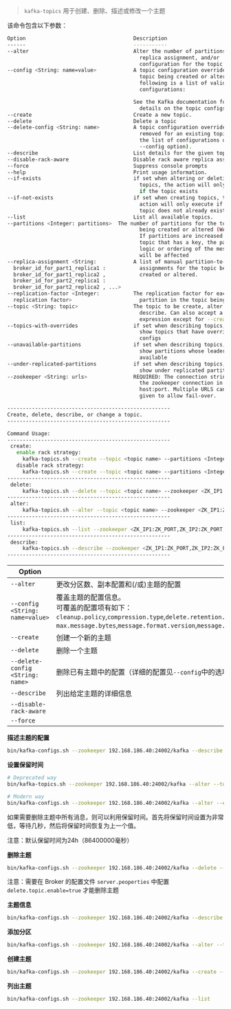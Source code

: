 > `kafka-topics` 用于创建、删除、描述或修改一个主题

该命令包含以下参数：

```sh
Option                                   Description
------                                   -----------
--alter                                  Alter the number of partitions,
                                           replica assignment, and/or
                                           configuration for the topic.
--config <String: name=value>            A topic configuration override for the
                                           topic being created or altered.The
                                           following is a list of valid
                                           configurations:

                                         See the Kafka documentation for full
                                           details on the topic configs.
--create                                 Create a new topic.
--delete                                 Delete a topic
--delete-config <String: name>           A topic configuration override to be
                                           removed for an existing topic (see
                                           the list of configurations under the
                                           --config option).
--describe                               List details for the given topics.
--disable-rack-aware                     Disable rack aware replica assignment
--force                                  Suppress console prompts
--help                                   Print usage information.
--if-exists                              if set when altering or deleting
                                           topics, the action will only execute
                                           if the topic exists
--if-not-exists                          if set when creating topics, the
                                           action will only execute if the
                                           topic does not already exist
--list                                   List all available topics.
--partitions <Integer: partitions>  The number of partitions for the topic
                                           being created or altered (WARNING:
                                           If partitions are increased for a
                                           topic that has a key, the partition
                                           logic or ordering of the messages
                                           will be affected
--replica-assignment <String:            A list of manual partition-to-broker
  broker_id_for_part1_replica1 :           assignments for the topic being
  broker_id_for_part1_replica2 ,           created or altered.
  broker_id_for_part2_replica1 :
  broker_id_for_part2_replica2 , ...>
--replication-factor <Integer:           The replication factor for each
  replication factor>                      partition in the topic being created.
--topic <String: topic>                  The topic to be create, alter or
                                           describe. Can also accept a regular
                                           expression except for --create option
--topics-with-overrides                  if set when describing topics, only
                                           show topics that have overridden
                                           configs
--unavailable-partitions                 if set when describing topics, only
                                           show partitions whose leader is not
                                           available
--under-replicated-partitions            if set when describing topics, only
                                           show under replicated partitions
--zookeeper <String: urls>               REQUIRED: The connection string for
                                           the zookeeper connection in the form
                                           host:port. Multiple URLS can be
                                           given to allow fail-over.

-----------------------------------------------------
Create, delete, describe, or change a topic.
-----------------------------------------------------

Command Usage:
-----------------------------------------------------
 create:
   enable rack strategy:
     kafka-topics.sh --create --topic <topic name> --partitions <Integer: the number of partitions> --replication-factor <Integer: replication factor> --zookeeper <ZK_IP1:ZK_PORT,ZK_IP2:ZK_PORT,.../kafka>
   disable rack strategy:
     kafka-topics.sh --create --topic <topic name> --partitions <Integer: the number of partitions> --replication-factor <Integer: replication factor> --zookeeper <ZK_IP1:ZK_PORT,ZK_IP2:ZK_PORT,.../kafka> --disable-rack-aware
-----------------------------------------------------
 delete:
     kafka-topics.sh --delete --topic <topic name> --zookeeper <ZK_IP1:ZK_PORT,ZK_IP2:ZK_PORT,.../kafka>
-----------------------------------------------------
 alter:
     kafka-topics.sh --alter --topic <topic name> --zookeeper <ZK_IP1:ZK_PORT,ZK_IP2:ZK_PORT,.../kafka> --config <name=value>
-----------------------------------------------------
 list:
     kafka-topics.sh --list --zookeeper <ZK_IP1:ZK_PORT,ZK_IP2:ZK_PORT,.../kafka>
-----------------------------------------------------
 describe:
     kafka-topics.sh --describe --zookeeper <ZK_IP1:ZK_PORT,ZK_IP2:ZK_PORT,.../kafka>
-----------------------------------------------------
```

| Option                           | Description                                                  |
| -------------------------------- | ------------------------------------------------------------ |
| `--alter`                        | 更改分区数、副本配置和(/或)主题的配置                        |
| `--config <String: name=value>`  | 覆盖主题的配置信息。<br>可覆盖的配置项有如下：<br>`cleanup.policy`,`compression.type`,`delete.retention.ms`,`file.delete.delay.ms`,`flush.messages`,`flush.ms`,`follower.replication.throttled.replicas`,`index.interval.bytes`,`leader.replication.throttled.replicas`, `max.message.bytes`,`message.format.version`,`message.timestamp.difference.max.ms`,`message.timestamp.type`,`min.cleanable.dirty.ratio`,`min.compaction.lag.ms`,`min.insync.replicas`,`preallocate,retention.bytes`,`retention.ms`,`segment.bytes`,`segment.index.bytes`,`segment.jitter.ms`,`segment.ms`,`unclean.leader.election.enable` |
| `--create`                       | 创建一个新的主题                                             |
| `--delete`                       | 删除一个主题                                                 |
| `--delete-config <String: name>` | 删除已有主题中的配置（详细的配置见`--config`中的选项）       |
| `--describe`                     | 列出给定主题的详细信息                                       |
| `--disable-rack-aware`           |                                                              |
| `--force`                        |                                                              |

**描述主题的配置**

```sh
bin/kafka-configs.sh --zookeeper 192.168.186.40:24002/kafka --describe --entity-type topics --entity-name xumaosheng
```

**设置保留时间**

```sh
# Deprecated way
bin/kafka-topics.sh --zookeeper 192.168.186.40:24002/kafka --alter --topic xumaosheng --config retention.ms=1000

# Modern way
bin/kafka-configs.sh --zookeeper 192.168.186.40:24002/kafka --alter --entity-type topics --entity-name xumaosheng --add-config retention.ms=1000
```

如果需要删除主题中所有消息，则可以利用保留时间。首先将保留时间设置为非常低，等待几秒，然后将保留时间恢复为上一个值。

注意：默认保留时间为24h（86400000毫秒）

**删除主题**

```sh
bin/kafka-configs.sh --zookeeper 192.168.186.40:24002/kafka --delete --topic xumaosheng
```

注意：需要在 Broker 的配置文件 `server.peoperties` 中配置 `delete.topic.enable=true` 才能删除主题

**主题信息**

```sh
bin/kafka-configs.sh --zookeeper 192.168.186.40:24002/kafka --describe --topic xumaosheng
```

**添加分区**

```sh
bin/kafka-configs.sh --zookeeper 192.168.186.40:24002/kafka --alter --topic xumaosheng --partitions 3
```

**创建主题**

```sh
bin/kafka-configs.sh --zookeeper 192.168.186.40:24002/kafka --create --replication-factor 1 --partitions 3 --topic xumaosheng
```

**列出主题**

```sh
bin/kafka-configs.sh --zookeeper 192.168.186.40:24002/kafka --list
```

